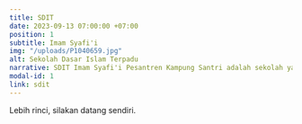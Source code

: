 ```yaml
---
title: SDIT
date: 2023-09-13 07:00:00 +07:00
position: 1
subtitle: Imam Syafi'i
img: "/uploads/P1040659.jpg"
alt: Sekolah Dasar Islam Terpadu
narrative: SDIT Imam Syafi'i Pesantren Kampung Santri adalah sekolah yang mengimplementasikan pendidikan akhlak kepada para siswa-siswinya dalam pergaulan hidup sehari-hari baik di lingkungan sekolah maupun di lingkungan rumahnya.
modal-id: 1
link: sdit
---
```

Lebih rinci, silakan datang sendiri.